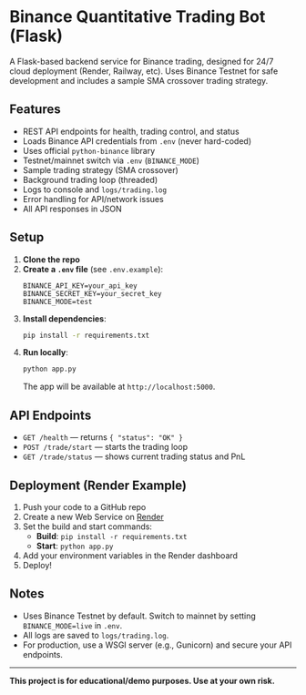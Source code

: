 # Binance Quantitative Trading Bot (Flask)

A Flask-based backend service for Binance trading, designed for 24/7 cloud deployment (Render, Railway, etc). Uses Binance Testnet for safe development and includes a sample SMA crossover trading strategy.

## Features
- REST API endpoints for health, trading control, and status
- Loads Binance API credentials from `.env` (never hard-coded)
- Uses official `python-binance` library
- Testnet/mainnet switch via `.env` (`BINANCE_MODE`)
- Sample trading strategy (SMA crossover)
- Background trading loop (threaded)
- Logs to console and `logs/trading.log`
- Error handling for API/network issues
- All API responses in JSON

## Setup

1. **Clone the repo**
2. **Create a `.env` file** (see `.env.example`):
   ```
   BINANCE_API_KEY=your_api_key
   BINANCE_SECRET_KEY=your_secret_key
   BINANCE_MODE=test
   ```
3. **Install dependencies**:
   ```bash
   pip install -r requirements.txt
   ```
4. **Run locally**:
   ```bash
   python app.py
   ```
   The app will be available at `http://localhost:5000`.

## API Endpoints
- `GET /health` — returns `{ "status": "OK" }`
- `POST /trade/start` — starts the trading loop
- `GET /trade/status` — shows current trading status and PnL

## Deployment (Render Example)
1. Push your code to a GitHub repo
2. Create a new Web Service on [Render](https://render.com/)
3. Set the build and start commands:
   - **Build**: `pip install -r requirements.txt`
   - **Start**: `python app.py`
4. Add your environment variables in the Render dashboard
5. Deploy!

## Notes
- Uses Binance Testnet by default. Switch to mainnet by setting `BINANCE_MODE=live` in `.env`.
- All logs are saved to `logs/trading.log`.
- For production, use a WSGI server (e.g., Gunicorn) and secure your API endpoints.

---

**This project is for educational/demo purposes. Use at your own risk.**
